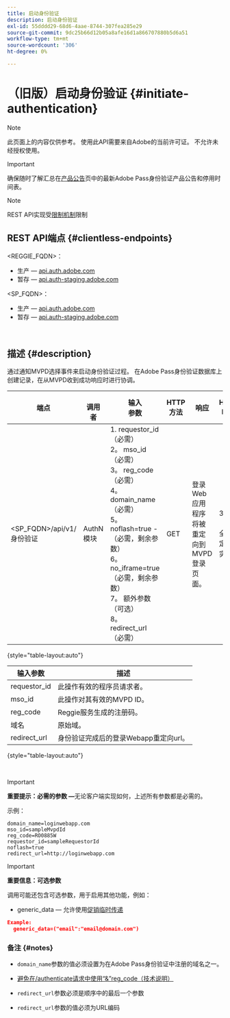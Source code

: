 ```yaml
---
title: 启动身份验证
description: 启动身份验证
exl-id: 55dddd29-68d6-4aae-8744-307fea285e29
source-git-commit: 9dc25b66d12b05a8afe16d1a866707880b5d6a51
workflow-type: tm+mt
source-wordcount: '306'
ht-degree: 0%

---
```


# （旧版）启动身份验证 {#initiate-authentication}

>[!NOTE]
>
>此页面上的内容仅供参考。 使用此API需要来自Adobe的当前许可证。 不允许未经授权使用。

>[!IMPORTANT]
>
> 确保随时了解汇总在[产品公告](/help/authentication/product-announcements.md)页中的最新Adobe Pass身份验证产品公告和停用时间表。

>[!NOTE]
>
> REST API实现受[限制机制](/help/authentication/integration-guide-programmers/throttling-mechanism.md)限制

## REST API端点 {#clientless-endpoints}

&lt;REGGIE_FQDN>：

* 生产 — [api.auth.adobe.com](http://api.auth.adobe.com/)
* 暂存 — [api.auth-staging.adobe.com](http://api.auth-staging.adobe.com/)

&lt;SP_FQDN>：

* 生产 — [api.auth.adobe.com](http://api.auth.adobe.com/)
* 暂存 — [api.auth-staging.adobe.com](http://api.auth-staging.adobe.com/)

</br>


## 描述 {#description}

通过通知MVPD选择事件来启动身份验证过程。 在Adobe Pass身份验证数据库上创建记录，在从MVPD收到成功响应时进行协调。



| 端点 | </br>调用者 | 输入   </br>参数 | HTTP </br>方法 | 响应 | HTTP </br>响应 |
| --- | --- | --- | --- | --- | --- |
| &lt;SP_FQDN>/api/v1/身份验证 | AuthN模块 | 1. requestor_id （必需）</br>2。  mso_id （必需）</br>3。  reg_code （必需）</br>4。  domain_name （必需）</br>5。  noflash=true - </br>    （必需，剩余参数）</br>6。  no_iframe=true （必需，剩余参数）</br>7。  额外参数（可选）</br>8。  redirect_url（必需） | GET | 登录Web应用程序将被重定向到MVPD登录页面。 | 302（完全重定向实施） |

{style="table-layout:auto"}


| 输入参数 | 描述 |
| --- | --- |
| requestor_id | 此操作有效的程序员请求者。 |
| mso_id | 此操作对其有效的MVPD ID。 |
| reg_code | Reggie服务生成的注册码。 |
| 域名 | 原始域。 |
| redirect_url | 身份验证完成后的登录Webapp重定向url。 |

{style="table-layout:auto"}

</br>

>[!IMPORTANT]
> 
>**重要提示：必需的参数 —**&#x200B;无论客户端实现如何，上述所有参数都是必需的。
>
>
>示例：
>
>```
>domain_name=loginwebapp.com
>mso_id=sampleMvpdId
>reg_code=RO0885W
>requestor_id=sampleRequestorId
>noflash=true
>redirect_url=http://loginwebapp.com
>```

>[!IMPORTANT]
> 
>**重要信息：可选参数**
>
>调用可能还包含可选参数，用于启用其他功能，例如：
>
> * generic\_data — 允许使用[促销临时传递](/help/authentication/integration-guide-programmers/features-premium/temporary-access/temp-pass-feature.md#promotional-temp-pass)
>
>```JSON
>Example:
>   generic_data=("email":"email@domain.com")
>```


### **备注** {#notes}

* `domain_name`参数的值必须设置为在Adobe Pass身份验证中注册的域名之一。

* [避免在/authenticate请求中使用“&amp;”reg\_code（技术说明）](/help/authentication/integration-guide-programmers/legacy/notes-technical/clientless-avoid-using-reg-code-in-authenticate-request.md)

* `redirect_url`参数必须是顺序中的最后一个参数

* `redirect_url`参数的值必须为URL编码
